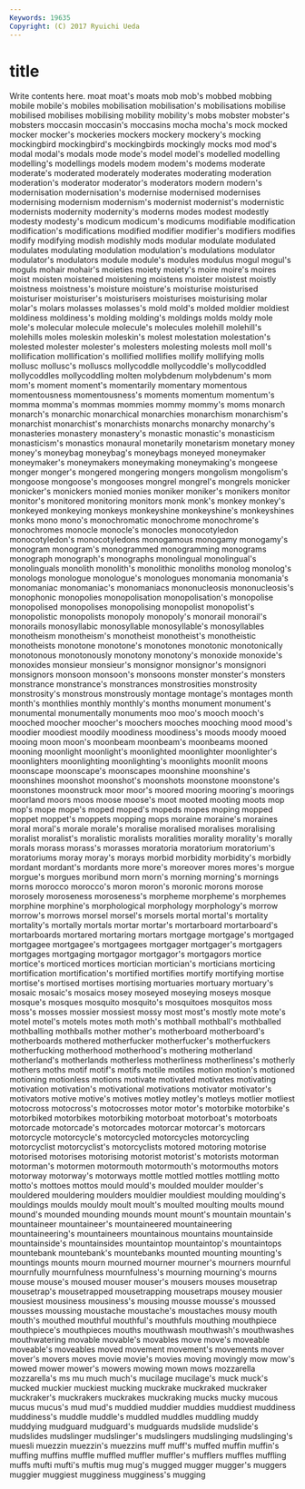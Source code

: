 ```yaml
---
Keywords: 19635 
Copyright: (C) 2017 Ryuichi Ueda
---
```


# title

Write contents here.
moat
moat's moats mob mob's mobbed mobbing mobile mobile's mobiles mobilisation
mobilisation's mobilisations mobilise mobilised mobilises mobilising mobility mobility's mobs mobster
mobster's mobsters moccasin moccasin's moccasins mocha mocha's mock mocked mocker
mocker's mockeries mockers mockery mockery's mocking mockingbird mockingbird's mockingbirds mockingly
mocks mod mod's modal modal's modals mode mode's model model's
modelled modelling modelling's modellings models modem modem's modems moderate moderate's
moderated moderately moderates moderating moderation moderation's moderator moderator's moderators modern
modern's modernisation modernisation's modernise modernised modernises modernising modernism modernism's modernist
modernist's modernistic modernists modernity modernity's moderns modes modest modestly modesty
modesty's modicum modicum's modicums modifiable modification modification's modifications modified modifier
modifier's modifiers modifies modify modifying modish modishly mods modular modulate
modulated modulates modulating modulation modulation's modulations modulator modulator's modulators module
module's modules modulus mogul mogul's moguls mohair mohair's moieties moiety
moiety's moire moire's moires moist moisten moistened moistening moistens moister
moistest moistly moistness moistness's moisture moisture's moisturise moisturised moisturiser moisturiser's
moisturisers moisturises moisturising molar molar's molars molasses molasses's mold mold's
molded moldier moldiest moldiness moldiness's molding molding's moldings molds moldy
mole mole's molecular molecule molecule's molecules molehill molehill's molehills moles
moleskin moleskin's molest molestation molestation's molested molester molester's molesters molesting
molests moll moll's mollification mollification's mollified mollifies mollify mollifying molls
mollusc mollusc's molluscs mollycoddle mollycoddle's mollycoddled mollycoddles mollycoddling molten molybdenum
molybdenum's mom mom's moment moment's momentarily momentary momentous momentousness momentousness's
moments momentum momentum's momma momma's mommas mommies mommy mommy's moms
monarch monarch's monarchic monarchical monarchies monarchism monarchism's monarchist monarchist's monarchists
monarchs monarchy monarchy's monasteries monastery monastery's monastic monastic's monasticism monasticism's
monastics monaural monetarily monetarism monetary money money's moneybag moneybag's moneybags
moneyed moneymaker moneymaker's moneymakers moneymaking moneymaking's mongeese monger monger's mongered
mongering mongers mongolism mongolism's mongoose mongoose's mongooses mongrel mongrel's mongrels
monicker monicker's monickers monied monies moniker moniker's monikers monitor monitor's
monitored monitoring monitors monk monk's monkey monkey's monkeyed monkeying monkeys
monkeyshine monkeyshine's monkeyshines monks mono mono's monochromatic monochrome monochrome's monochromes
monocle monocle's monocles monocotyledon monocotyledon's monocotyledons monogamous monogamy monogamy's monogram
monogram's monogrammed monogramming monograms monograph monograph's monographs monolingual monolingual's monolinguals
monolith monolith's monolithic monoliths monolog monolog's monologs monologue monologue's monologues
monomania monomania's monomaniac monomaniac's monomaniacs mononucleosis mononucleosis's monophonic monopolies monopolisation
monopolisation's monopolise monopolised monopolises monopolising monopolist monopolist's monopolistic monopolists monopoly
monopoly's monorail monorail's monorails monosyllabic monosyllable monosyllable's monosyllables monotheism monotheism's
monotheist monotheist's monotheistic monotheists monotone monotone's monotones monotonic monotonically monotonous
monotonously monotony monotony's monoxide monoxide's monoxides monsieur monsieur's monsignor monsignor's
monsignori monsignors monsoon monsoon's monsoons monster monster's monsters monstrance monstrance's
monstrances monstrosities monstrosity monstrosity's monstrous monstrously montage montage's montages month
month's monthlies monthly monthly's months monument monument's monumental monumentally monuments
moo moo's mooch mooch's mooched moocher moocher's moochers mooches mooching
mood mood's moodier moodiest moodily moodiness moodiness's moods moody mooed
mooing moon moon's moonbeam moonbeam's moonbeams mooned mooning moonlight moonlight's
moonlighted moonlighter moonlighter's moonlighters moonlighting moonlighting's moonlights moonlit moons moonscape
moonscape's moonscapes moonshine moonshine's moonshines moonshot moonshot's moonshots moonstone moonstone's
moonstones moonstruck moor moor's moored mooring mooring's moorings moorland moors
moos moose moose's moot mooted mooting moots mop mop's mope
mope's moped moped's mopeds mopes moping mopped moppet moppet's moppets
mopping mops moraine moraine's moraines moral moral's morale morale's moralise
moralised moralises moralising moralist moralist's moralistic moralists moralities morality morality's
morally morals morass morass's morasses moratoria moratorium moratorium's moratoriums moray
moray's morays morbid morbidity morbidity's morbidly mordant mordant's mordants more
more's moreover mores mores's morgue morgue's morgues moribund morn morn's
morning morning's mornings morns morocco morocco's moron moron's moronic morons
morose morosely moroseness moroseness's morpheme morpheme's morphemes morphine morphine's morphological
morphology morphology's morrow morrow's morrows morsel morsel's morsels mortal mortal's
mortality mortality's mortally mortals mortar mortar's mortarboard mortarboard's mortarboards mortared
mortaring mortars mortgage mortgage's mortgaged mortgagee mortgagee's mortgagees mortgager mortgager's
mortgagers mortgages mortgaging mortgagor mortgagor's mortgagors mortice mortice's morticed mortices
mortician mortician's morticians morticing mortification mortification's mortified mortifies mortify mortifying
mortise mortise's mortised mortises mortising mortuaries mortuary mortuary's mosaic mosaic's
mosaics mosey moseyed moseying moseys mosque mosque's mosques mosquito mosquito's
mosquitoes mosquitos moss moss's mosses mossier mossiest mossy most most's
mostly mote mote's motel motel's motels motes moth moth's mothball
mothball's mothballed mothballing mothballs mother mother's motherboard motherboard's motherboards mothered
motherfucker motherfucker's motherfuckers motherfucking motherhood motherhood's mothering motherland motherland's motherlands
motherless motherliness motherliness's motherly mothers moths motif motif's motifs motile
motiles motion motion's motioned motioning motionless motions motivate motivated motivates
motivating motivation motivation's motivational motivations motivator motivator's motivators motive motive's
motives motley motley's motleys motlier motliest motocross motocross's motocrosses motor
motor's motorbike motorbike's motorbiked motorbikes motorbiking motorboat motorboat's motorboats motorcade
motorcade's motorcades motorcar motorcar's motorcars motorcycle motorcycle's motorcycled motorcycles motorcycling
motorcyclist motorcyclist's motorcyclists motored motoring motorise motorised motorises motorising motorist
motorist's motorists motorman motorman's motormen motormouth motormouth's motormouths motors motorway
motorway's motorways mottle mottled mottles mottling motto motto's mottoes mottos
mould mould's moulded moulder moulder's mouldered mouldering moulders mouldier mouldiest
moulding moulding's mouldings moulds mouldy moult moult's moulted moulting moults
mound mound's mounded mounding mounds mount mount's mountain mountain's mountaineer
mountaineer's mountaineered mountaineering mountaineering's mountaineers mountainous mountains mountainside mountainside's mountainsides
mountaintop mountaintop's mountaintops mountebank mountebank's mountebanks mounted mounting mounting's mountings
mounts mourn mourned mourner mourner's mourners mournful mournfully mournfulness mournfulness's
mourning mourning's mourns mouse mouse's moused mouser mouser's mousers mouses
mousetrap mousetrap's mousetrapped mousetrapping mousetraps mousey mousier mousiest mousiness mousiness's
mousing mousse mousse's moussed mousses moussing moustache moustache's moustaches mousy
mouth mouth's mouthed mouthful mouthful's mouthfuls mouthing mouthpiece mouthpiece's mouthpieces
mouths mouthwash mouthwash's mouthwashes mouthwatering movable movable's movables move move's
moveable moveable's moveables moved movement movement's movements mover mover's movers
moves movie movie's movies moving movingly mow mow's mowed mower
mower's mowers mowing mown mows mozzarella mozzarella's ms mu much
much's mucilage mucilage's muck muck's mucked muckier muckiest mucking muckrake
muckraked muckraker muckraker's muckrakers muckrakes muckraking mucks mucky mucous mucus
mucus's mud mud's muddied muddier muddies muddiest muddiness muddiness's muddle
muddle's muddled muddles muddling muddy muddying mudguard mudguard's mudguards mudslide
mudslide's mudslides mudslinger mudslinger's mudslingers mudslinging mudslinging's muesli muezzin muezzin's
muezzins muff muff's muffed muffin muffin's muffing muffins muffle muffled
muffler muffler's mufflers muffles muffling muffs mufti mufti's muftis mug
mug's mugged mugger mugger's muggers muggier muggiest mugginess mugginess's mugging
